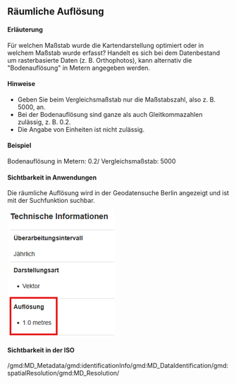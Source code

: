 ## Räumliche Auflösung

#### Erläuterung
Für welchen Maßstab wurde die Kartendarstellung optimiert oder in welchem Maßstab wurde erfasst? Handelt es sich bei dem Datenbestand um rasterbasierte Daten (z. B. Orthophotos), kann alternativ die "Bodenauflösung" in Metern angegeben werden.

#### Hinweise
* Geben Sie beim Vergleichsmaßstab nur die Maßstabszahl, also z. B. 5000, an.
* Bei der Bodenauflösung sind ganze als auch Gleitkommazahlen zulässig, z. B. 0.2.
* Die Angabe von Einheiten ist nicht zulässig.

#### Beispiel
Bodenauflösung in Metern: 0.2/ Vergleichsmaßstab: 5000

#### Sichtbarkeit in Anwendungen
Die räumliche Auflösung wird in der Geodatensuche Berlin angezeigt und ist mit der Suchfunktion suchbar.

<img src="https://raw.githubusercontent.com/gdi-be/mde-deployment/refs/heads/main/codelists/help/previews/resolutions.png">


#### Sichtbarkeit in der ISO
/gmd:MD_Metadata/gmd:identificationInfo/gmd:MD_DataIdentification/gmd:spatialResolution/gmd:MD_Resolution/


